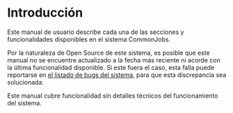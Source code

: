 # Introducción

Este manual de usuario describe cada una de las secciones y funcionalidades disponibles en el sistema CommonJobs.

Por la naturaleza de Open Source de este sistema, es posible que este manual no se encuentre actualizado a la fecha más reciente ni acorde con la última funcionalidad disponible. Si este fuera el caso, esta falla puede reportarse en [el listado de bugs del sistema](https://github.com/CommonJobs/CommonJobs/issues?state=open), para que esta discrepancia sea solucionada.

Este manual cubre funcionalidad sin detalles técnicos del funcionamiento del sistema.